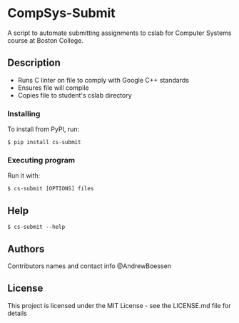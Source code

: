 # CompSys-Submit

A script to automate submitting assignments to cslab for Computer Systems course at Boston College.

## Description

* Runs C linter on file to comply with Google C++ standards
* Ensures file will compile
* Copies file to student's cslab directory

### Installing

To install from PyPI, run:
```
$ pip install cs-submit
```
### Executing program

Run it with:
```
$ cs-submit [OPTIONS] files
```

## Help

```
$ cs-submit --help
```

## Authors

Contributors names and contact info
@AndrewBoessen

## License

This project is licensed under the MIT License - see the LICENSE.md file for details
